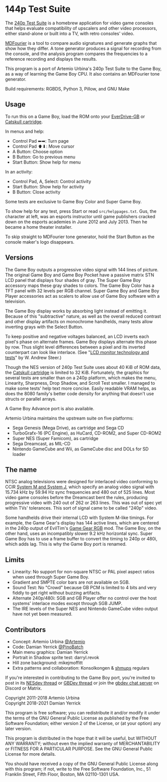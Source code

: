 144p Test Suite
===============

The [240p Test Suite] is a homebrew application for video game
consoles that helps evaluate compatibility of upscalers and other
video processors, either stand-alone or built into a TV, with retro
consoles' video.

[MDFourier] is a tool to compare audio signatures and generate graphs
that show how they differ.  A tone generator produces a signal for
recording from the console, and the analysis program compares the
frequencies to a reference recording and displays the results.

This program is a port of Artemio Urbina's 240p Test Suite
to the Game Boy, as a way of learning the Game Boy CPU.
It also contains an MDFourier tone generator.

Build requirements: RGBDS, Python 3, Pillow, and GNU Make

[240p Test Suite]: http://junkerhq.net/xrgb/index.php/240p_test_suite
[MDFourier]: http://junkerhq.net/MDFourier/

Usage
-----
To run this on a Game Boy, load the ROM onto your [EverDrive-GB]
or [Catskull cartridge].

In menus and help:

* Control Pad ⬅➡: Turn page
* Control Pad ⬆⬇: Move cursor
* A Button: Choose option
* B Button: Go to previous menu
* Start Button: Show help for menu

In an activity:

* Control Pad, A, Select: Control activity
* Start Button: Show help for activity
* B Button: Close activity

Some tests are exclusive to Game Boy Color and Super Game Boy.

To show help for any test, press Start or read `src/helppages.txt`.
Gus, the character at left, was an esports instructor until game
publishers cracked down on the esports academies in June 2012 and
July 2013.  Then he became a home theater installer.

To skip straight to MDFourier tone generator, hold the Start Button
as the console maker's logo disappears.

[EverDrive-GB]: https://krikzz.com/store/home/48-everdrive-gb.html
[Catskull cartridge]: https://catskullelectronics.com/32kcart

Versions
--------
The Game Boy outputs a progressive video signal with 144 lines
of picture.  The original Game Boy and Game Boy Pocket have a
passive matrix STN LCD panel that displays four shades of gray.
The Super Game Boy accessory maps these gray shades to colors.
The Game Boy Color has a TFT panel with 32 levels per RGB channel.
Super Game Boy and Game Boy Player accessories act as scalers to
allow use of Game Boy software with a television.

The Game Boy display works by absorbing light instead of emitting it.
Because of this "subtractive" nature, as well as the overall reduced
contrast and other display artifacts on monochrome handhelds, many
tests allow inverting grays with the Select Button.

To keep positive and negative voltages balanced, an LCD inverts each
pixel's phase on alternate frames.  Game Boy displays alternate this
phase by row.  Thus slight level differences between a pixel and its
inverted counterpart can look like interlace.
(See "[LCD monitor technology and tests]" by W. Andrew Steer.)

[LCD monitor technology and tests]: http://www.techmind.org/lcd/

Though the NES version of 240p Test Suite uses about 40 KiB of ROM
data, the [Catskull cartridge] is limited to 32 KiB.  Fortunately,
the graphics for several tests are smaller than on a 240p platform,
which makes the menu, Linearity, Sharpness, Drop Shadow, and Scroll
Test smaller.  I managed to make some tests' help text more concise.
Easily readable VRAM helps, as does the 8080 family's better code
density for anything that doesn't use structs or parallel arrays.

A Game Boy Advance port is also available.

Artemio Urbina maintains the upstream suite on five platforms:

* Sega Genesis (Mega Drive), as cartridge and Sega CD
* TurboGrafx-16 (PC Engine), as HuCard, CD-ROM2, and Super CD-ROM2
* Super NES (Super Famicom), as cartridge
* Sega Dreamcast, as MIL-CD
* Nintendo GameCube and Wii, as GameCube disc and DOLs for SD loader

The name
--------
NTSC analog televisions were designed for interlaced video conforming
to CCIR [System M and System J], which specify an analog video
signal with 15.734 kHz by 59.94 Hz sync frequencies and 480 out of
525 lines.  Most video game consoles before the Dreamcast bent the
rules, producing progressive video with 240 out of 262 or 263 lines.
This was out of spec yet within TVs' tolerances.  This sort of signal
came to be called "240p" video.

Some handhelds drive their internal LCD with System M-like timings.
For example, the Game Gear's display has 144 active lines, which
are centered in the 240p output of EvilTim's [Game Gear RGB] mod.
The Game Boy, on the other hand, uses an incompatibly slower 9.2 kHz
horizontal sync.  Super Game Boy has to use a frame buffer to
convert the timing to 240p or 480i, which adds lag.  This is why
the Game Boy port is renamed.

[System M and System J]: https://en.wikipedia.org/wiki/CCIR_System_M
[Game Gear RGB]: http://members.optusnet.com.au/eviltim/ggrgb/ggrgb.html

Limits
------
* Linearity: No support for non-square NTSC or PAL pixel aspect
  ratios when used through Super Game Boy.
* Gradient and SMPTE color bars are not available on SGB.
* Sound Test: No "Crowd" because GB PCM is limited to 4 bits and
  very fiddly to get right without buzzing artifacts.
* Alternate 240p/480i: SGB and GB Player offer no control over
  the host systems' interlace modes except through SGB JUMP.
* The IRE levels of the Super NES and Nintendo GameCube video output
  have not yet been measured.

Contributors
------------
* Concept: Artemio Urbina [@Artemio]
* Code: Damian Yerrick [@PinoBatch]
* Main menu graphics: Damian Yerrick
* Portrait in Shadow sprite test: darryl.revok
* Hill zone background: mikejmoffitt
* Extra patterns and collaboration: Konsolkongen & [shmups] regulars

If you're interested in contributing to the Game Boy port, you're
invited to post in its [NESdev thread] or [GBDev thread] or join
the [gbdev chat server] on Discord or Matrix.

[@Artemio]: https://twitter.com/Artemio
[@PinoBatch]: https://twitter.com/PinoBatch
[shmups]: http://shmups.system11.org/
[NESdev thread]: https://forums.nesdev.com/viewtopic.php?f=20&t=17221
[GBDev thread]: http://gbdev.gg8.se/forums/viewtopic.php?id=542
[gbdev chat server]: https://gbdev.io/chat.html

Copyright 2011-2018 Artemio Urbina  
Copyright 2018-2021 Damian Yerrick

This program is free software; you can redistribute it and/or modify
it under the terms of the GNU General Public License as published by
the Free Software Foundation; either version 2 of the License, or
(at your option) any later version.

This program is distributed in the hope that it will be useful,
but WITHOUT ANY WARRANTY; without even the implied warranty of
MERCHANTABILITY or FITNESS FOR A PARTICULAR PURPOSE.  See the
GNU General Public License for more details.

You should have received a copy of the GNU General Public License along
with this program; if not, write to the Free Software Foundation, Inc.,
51 Franklin Street, Fifth Floor, Boston, MA 02110-1301 USA.
